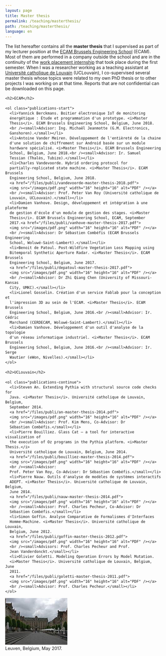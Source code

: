 ```yaml
---
layout: page
title: Master thesis
permalink: /teaching/masterthesis/
path: /teaching/masterthesis/
language: en
---
```


<div class="page-col-wrapper">
  <div class="page-col page-col-1">
    <p>The list hereafter contains all the <b>master thesis</b> that I
    supervised as part of my lecturer position at the
    <a href="https://www.vinci.be/fr-be/ecam">ECAM Brussels Engineering
    School</a> (ECAM). Most of them are performed in a company outside the
    school and are in the continuity of the
    <a href="/teaching/internships/supervision/">work placement 
    internship</a> that took place during the first semester. When I was a
    researcher working as a teaching assistant at
    <a href="https://www.uclouvain.be/en">Université catholique de
    Louvain</a> (UCLouvain), I co-supervised several master thesis whose topics
    were related to my own PhD thesis or to other projects I was working on at
    that time. Reports that are not confidential can be downloaded on this page.</p>

    <h2>ECAM</h2>

    <ol class="publications-start">
      <li>Yannick Berckmans. Boitier électronique IoT de monitoring
      énergétique : Étude et programmation d'un prototype. <i>Master
      Thesis</i>. ECAM Brussels Engineering School, Belgium, June 2018.
      <br /><small>Advisor: Ing. Michaël Jeanmotte (G.M. Electronics,
      Ganshoren).</small></li>
      <li>Antoine Vander Meiren. Développement de l'entièreté de la chaine
      d'une solution de chiffrement sur Android basée sur un module
      hardware spécialisé. <i>Master Thesis</i>. ECAM Brussels Engineering
      School, Belgium, June 2018.<br /><small>Advisor: Ir. Samuel
      Tessian (Thalès, Tubize).</small></li>
      <li>Charles Vandevoorde. Hybrid ordering protocol for
      partially-replicated state machine. <i>Master Thesis</i>. ECAM Brussels
      Engineering School, Belgium, June 2018.
      <a href="/files/publi/vandevoorde-master-thesis-2018.pdf">
      <img src="/images/pdf.png" width="16" height="16" alt="PDF" /></a>
      <br /><small>Advisor: Prof. Peter Van Roy (Université catholique de
      Louvain, UCLouvain).</small></li>
      <li>Damien Vanhove. Design, développement et intégration à une plateforme
      de gestion d'école d'un module de gestion des stages. <i>Master
      Thesis</i>. ECAM Brussels Engineering School, ECAM, September
      2017.<a href="/files/publi/vanhove-master-thesis-2017.pdf">
      <img src="/images/pdf.png" width="16" height="16" alt="PDF" /></a>
      <br /><small>Advisor: Dr Sébastien Combéfis (ECAM Brussels Engineering
      School, Woluwé-Saint-Lambert).</small></li>
      <li>Benoit de Patoul. Post-Wildfire Vegetation Loss Mapping using
      Bitemporal Synthetic Aperture Radar. <i>Master Thesis</i>. ECAM Brussels
      Engineering School, Belgium, June 2017.
      <a href="/files/publi/depatoul-master-thesis-2017.pdf">
      <img src="/images/pdf.png" width="16" height="16" alt="PDF" /></a>
      <br /><small>Advisor: Dr Zhi Qiang Chen (University of Missouri-Kansas
      City, UMKC).</small></li>
      <li>Lionel Gosselin. Création d'un service Fablab pour la conception et
      l'impression 3D au sein de l'ECAM. <i>Master Thesis</i>. ECAM Brussels
      Engineering School, Belgium, June 2016.<br /><small>Advisor: Ir. Cédric
      Marchand (CERDECAM, Woluwé-Saint-Lambert).</small></li>
      <li>Damien Vanhove. Développement d'un outil d'analyse de la topologie
      d'un réseau informatique industriel. <i>Master Thesis</i>. ECAM Brussels
      Engineering School, Belgium, June 2016.<br /><small>Advisor: Ir. Serge
      Wautier (eWon, Nivelles).</small></li>
    </ol>

    <h2>UCLouvain</h2>

    <ol class="publications-continue">
      <li>Steven An. Extending Pythia with structural source code checks for
      Java. <i>Master Thesis</i>. Université catholique de Louvain, Belgium,
      September 2014.
      <a href="/files/publi/an-master-thesis-2014.pdf">
      <img src="/images/pdf.png" width="16" height="16" alt="PDF" /></a>
      <br /><small>Advisor: Prof. Kim Mens, Co-Advisor: Dr
      Sébastien Combéfis.</small></li>
      <li>Pierre Bouilliez. Glass Cat — a tool for interactive visualization of
      the execution of Oz programs in the Pythia platform. <i>Master Thesis.</i>
      Université catholique de Louvain, Belgium, June 2014.
      <a href="/files/publi/bouilliez-master-thesis-2014.pdf">
      <img src="/images/pdf.png" width="16" height="16" alt="PDF" /></a>
      <br /><small>Advisor:
      Prof. Peter Van Roy, Co-Advisor: Dr Sébastien Combéfis.</small></li>
      <li>Pierre Nauw. Outils d'analyse de modèles de systèmes interactifs
      ADEPT. <i>Master Thesis</i>. Université catholique de Louvain, Belgium,
      June 2014.
      <a href="/files/publi/nauw-master-thesis-2014.pdf">
      <img src="/images/pdf.png" width="16" height="16" alt="PDF" /></a>
      <br /><small>Advisor: Prof. Charles Pecheur, Co-Advisor: Dr
      Sébastien Combéfis.</small></li>
      <li>Simon Goffin. Analyse Comparative de Formalismes d'Interfaces
      Homme-Machine. <i>Master Thesis</i>. Université catholique de Louvain,
      Belgium, June 2012.
      <a href="/files/publi/goffin-master-thesis-2012.pdf">
      <img src="/images/pdf.png" width="16" height="16" alt="PDF" /></a>
      <br /><small>Advisors: Prof. Charles Pecheur and Prof.
      Jean Vanderdonckt.</small></li>
      <li>Olivier Goletti. Modeling Operation Errors by Model Mutation.
      <i>Master Thesis</i>. Université catholique de Louvain, Belgium, June
      2011.
      <a href="/files/publi/goletti-master-thesis-2011.pdf">
      <img src="/images/pdf.png" width="16" height="16" alt="PDF" /></a>
      <br /><small>Advisor: Prof. Charles Pecheur.</small></li>
    </ol>
  </div>
  <div class="page-col page-col-2">
    <p><img src="/images/leuven.jpg" alt="Leuven, Belgium, May 2017."
    width="200" height="150" /><br />Leuven, Belgium, May 2017.</p>
  </div>
</div>
